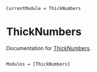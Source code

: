 ```@meta
CurrentModule = ThickNumbers
```

# ThickNumbers

Documentation for [ThickNumbers](https://github.com/timholy/ThickNumbers.jl).

```@index
```

```@autodocs
Modules = [ThickNumbers]
```
